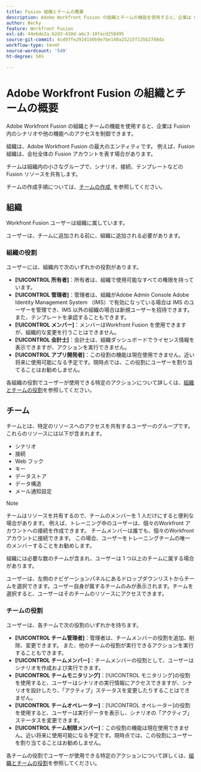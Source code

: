 ```yaml
---
title: Fusion 組織とチームの概要
description: Adobe Workfront Fusion の組織とチームの機能を使用すると、企業は Fusion 内のシナリオや他の機能へのアクセスを制御できます。
author: Becky
feature: Workfront Fusion
exl-id: 44e6de2a-b2d3-410d-abc3-10facd258495
source-git-commit: 4cd97fe2924150b9e7be140a25215f135b2788da
workflow-type: tm+mt
source-wordcount: '549'
ht-degree: 56%

---
```


# Adobe Workfront Fusion の組織とチームの概要

Adobe Workfront Fusion の組織とチームの機能を使用すると、企業は Fusion 内のシナリオや他の機能へのアクセスを制御できます。

組織は、Adobe Workfront Fusion の最大のエンティティです。 例えば、Fusion 組織は、会社全体の Fusion アカウントを表す場合があります。

チームは組織内の小さなグループで、シナリオ、接続、テンプレートなどの Fusion リソースを共有します。

チームの作成手順については、[&#x200B; チームの作成 &#x200B;](/help/workfront-fusion/set-up-and-manage-workfront-fusion/set-up-and-manage-orgs-and-teams/set-up-orgs-teams-and-users/create-a-team.md) を参照してください。

## 組織

Workfront Fusion ユーザーは組織に属しています。

ユーザーは、チームに追加される前に、組織に追加される必要があります。

### 組織の役割

ユーザーには、組織内で次のいずれかの役割があります。

* **[!UICONTROL 所有者]**：所有者は、組織で使用可能なすべての権限を持っています。
* **[!UICONTROL 管理者]**：管理者は、組織がAdobe Admin Console Adobe Identity Management System （IMS）で有効になっている場合は IMS のユーザーを管理でき、IMS 以外の組織の場合は新規ユーザーを招待できます。 また、テンプレートを承認することもできます。
* **[!UICONTROL メンバー]**：メンバーはWorkfront Fusion を使用できますが、組織的な変更を行うことはできません。
* **[!UICONTROL 会計士]**：会計士は、組織ダッシュボードでライセンス情報を表示できますが、アクションを実行できません。
* **[!UICONTROL アプリ開発者]**：この役割の機能は現在使用できません。近い将来に使用可能になる予定です。現時点では、この役割にユーザーを割り当てることはお勧めしません。

各組織の役割でユーザーが使用できる特定のアクションについて詳しくは、[組織とチームの役割](/help/workfront-fusion/references/licenses-and-roles/organization-roles.md)を参照してください。

## チーム

チームとは、特定のリソースへのアクセスを共有するユーザーのグループです。これらのリソースには以下が含まれます。

* シナリオ
* 接続
* Web フック
* キー
* データストア
* データ構造
* メール通知設定

>[!NOTE]
>
>チームはリソースを共有するので、チームのメンバーを 1 人だけにすると便利な場合があります。 例えば、トレーニング中のユーザーは、個々のWorkfront アカウントへの接続を作成できます。 チームメンバーは誰でも、個々のWorkfront アカウントに接続できます。 この場合、ユーザーをトレーニングチームの唯一のメンバーすることをお勧めします。

組織には必要な数のチームが含まれ、ユーザーは 1 つ以上のチームに属する場合があります。

ユーザーは、左側のナビゲーションパネルにあるドロップダウンリストからチームを選択できます。ユーザー自身が属するチームのみが表示されます。チームを選択すると、ユーザーはそのチームのリソースにアクセスできます。

### チームの役割

ユーザーは、各チームで次の役割のいずれかを持ちます。

* **[!UICONTROL チーム管理者]**：管理者は、チームメンバーの役割を追加、削除、変更できます。 また、他のチームの役割が実行できるアクションを実行することもできます。
* **[!UICONTROL チームメンバー]**：チームメンバーの役割として、ユーザーはシナリオを作成および実行できます。
* **[!UICONTROL チームモニタリング]**：[!UICONTROL モニタリング]の役割を使用すると、ユーザーはシナリオの実行情報にアクセスできますが、シナリオを設計したり、「アクティブ」ステータスを変更したりすることはできません。
* **[!UICONTROL チームオペレーター]**：[!UICONTROL オペレーター]の役割を使用すると、ユーザーは実行データを表示し、シナリオの「アクティブ」ステータスを変更できます。
* **[!UICONTROL チーム制限メンバー]**：この役割の機能は現在使用できません。近い将来に使用可能になる予定です。現時点では、この役割にユーザーを割り当てることはお勧めしません。

各チームの役割でユーザーが使用できる特定のアクションについて詳しくは、[組織とチームの役割](/help/workfront-fusion/references/licenses-and-roles/organization-roles.md)を参照してください。
